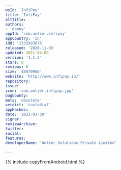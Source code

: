 ```yaml
---
wsId: 'InfiPay'
title: 'InfiPay'
altTitle: 
authors:
- 'danny'
appId: 'com.antier.infipay'
appCountry: 'in'
idd: '1532993675'
released: '2020-11-03'
updated: 2021-04-09
version: '1.1.2'
stars: 0
reviews: 0
size: '48979968'
website: 'http://www.infipay.io/'
repository: 
issue: 
icon: 'com.antier.infipay.jpg'
bugbounty: 
meta: 'obsolete'
verdict: 'custodial'
appHashes: 
date: '2023-03-30'
signer: 
reviewArchive: 
twitter: 
social: 
features: 
developerName: 'Antier Solutions Private Limited'

---
```


{% include copyFromAndroid.html %}
